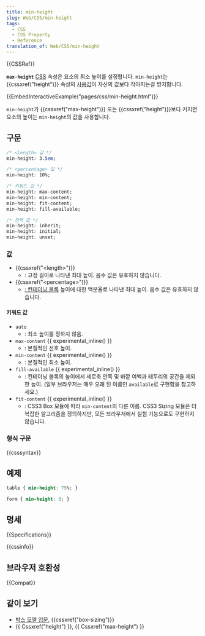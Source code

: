 ```yaml
---
title: min-height
slug: Web/CSS/min-height
tags:
  - CSS
  - CSS Property
  - Reference
translation_of: Web/CSS/min-height
---
```


{{CSSRef}}

**`max-height`** [CSS](/ko/docs/CSS) 속성은 요소의 최소 높이를 설정합니다. `min-height`는 {{cssxref("height")}} 속성의 [사용값](/ko/docs/Web/CSS/used_value)이 자신의 값보다 작아지는걸 방지합니다.

{{EmbedInteractiveExample("pages/css/min-height.html")}}

`min-height`가 {{cssxref("max-height")}} 또는 {{cssxref("height")}}보다 커지면 요소의 높이는 `min-height`의 값을 사용합니다.

## 구문

```css
/* <length> 값 */
min-height: 3.5em;

/* <percentage> 값 */
min-height: 10%;

/* 키워드 값 */
min-height: max-content;
min-height: min-content;
min-height: fit-content;
min-height: fill-available;

/* 전역 값 */
min-height: inherit;
min-height: initial;
min-height: unset;
```

### 값

- {{cssxref("&lt;length&gt;")}}
  - : 고정 길이로 나타낸 최대 높이. 음수 값은 유효하지 않습니다.
- {{cssxref("&lt;percentage&gt;")}}
  - [: 컨테이닝 블록](/ko/docs/Web/CSS/All_About_The_Containing_Block) 높이에 대한 백분율로 나타낸 최대 높이. 음수 값은 유효하지 않습니다.

#### 키워드 값

- `auto`
  - : 최소 높이를 정하지 않음.
- `max-content` {{ experimental_inline() }}
  - : 본질적인 선호 높이.
- `min-content` {{ experimental_inline() }}
  - : 본질적인 최소 높이.
- `fill-available` {{ experimental_inline() }}
  - : 컨테이닝 블록의 높이에서 세로축 안쪽 및 바깥 여백과 테두리의 공간을 제외한 높이. (일부 브라우저는 매우 오래 된 이름인 `available`로 구현함을 참고하세요.)
- `fit-content` {{ experimental_inline() }}
  - : CSS3 Box 모듈에 따라 `min-content`의 다른 이름. CSS3 Sizing 모듈은 더 복잡한 알고리즘을 정의하지만, 모든 브라우저에서 실험 기능으로도 구현하지 않습니다.

### 형식 구문

{{csssyntax}}

## 예제

```css
table { min-height: 75%; }

form { min-height: 0; }
```

## 명세

{{Specifications}}

{{cssinfo}}

## 브라우저 호환성

{{Compat}}

## 같이 보기

- [박스 모델 입문](/ko/docs/Web/CSS/CSS_Box_Model/Introduction_to_the_CSS_box_model), {{cssxref("box-sizing")}}
- {{ Cssxref("height") }}, {{ Cssxref("max-height") }}
